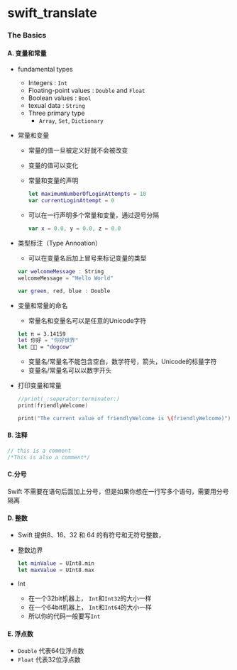 # swift_translate
### The Basics

#### A. 变量和常量

- fundamental types
  - Integers : `Int`
  - Floating-point values : `Double` and `Float`
  - Boolean values : `Bool`
  - texual data : `String`
  - Three primary type
    - `Array`, `Set`, `Dictionary`

- 常量和变量

  - 常量的值一旦被定义好就不会被改变

  - 变量的值可以变化

  - 常量和变量的声明

    ```swift
    let maximumNumberOfLoginAttempts = 10
    var currentLoginAttempt = 0
    ```

  - 可以在一行声明多个常量和变量，通过逗号分隔

    ```swift
    var x = 0.0, y = 0.0, z = 0.0
    ```

- 类型标注（Type Annoation）

  - 可以在变量名后加上冒号来标记变量的类型

  ```swift
  var welcomeMessage : String
  welcomeMessage = "Hello World"
  
  var green, red, blue : Double 
  ```

  

- 变量和常量的命名

  - 常量名和变量名可以是任意的Unicode字符

  ```swift
  let π = 3.14159
  let 你好 = "你好世界"
  let 🍘🍜 = "dogcow"
  ```

  - 变量名/常量名不能包含空白，数学符号，箭头，Unicode的标量字符
  - 变量名/常量名可以以数字开头

- 打印变量和常量

  ```swift
  //print(_:seperator:terminator:)
  print(friendlyWelcome)
  
  print("The current value of friendlyWelcome is \(friendlyWelcome)")
  ```

  

#### B. 注释

```swift
// this is a comment
/*This is also a comment*/
```

#### C.分号

Swift 不需要在语句后面加上分号，但是如果你想在一行写多个语句，需要用分号隔离

#### D. 整数

- Swift 提供8、16、32 和 64 的有符号和无符号整数，

- 整数边界

  ```swift
  let minValue = UInt8.min
  let maxValue = UInt8.max
  ```

- Int

  - 在一个32bit机器上， `Int`和`Int32`的大小一样
  - 在一个64bit机器上， `Int`和`Int64`的大小一样
  - 所以你的代码一般要写`Int`

#### E. 浮点数

- `Double` 代表64位浮点数
- `Float` 代表32位浮点数